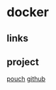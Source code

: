 # docker

## links


## project

[pouch](https://pouchcontainer.io/#/) [github](https://github.com/alibaba/pouch)